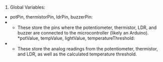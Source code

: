 

1. Global Variables:
* potPin, thermistorPin, ldrPin, buzzerPin:
* + These store the pins where the potentiometer, thermistor, LDR, and buzzer are connected to the microcontroller (likely an Arduino).
*potValue, tempValue, lightValue, temperatureThreshold:
* + These store the analog readings from the potentiometer, thermistor, and LDR, as well as the calculated temperature threshold.
